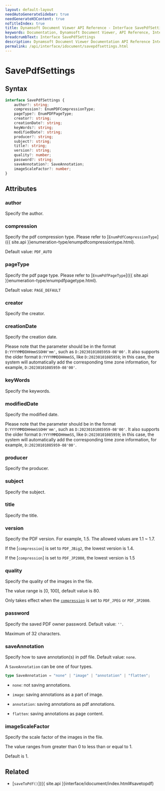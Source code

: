 ```yaml
---
layout: default-layout
needAutoGenerateSidebar: true
needGenerateH3Content: true
noTitleIndex: true
title: Dynamsoft Document Viewer API Reference - Interface SavePdfSettings
keywords: Documentation, Dynamsoft Document Viewer, API Reference, Interface SavePdfSettings
breadcrumbText: Interface SavePdfSettings
description: Dynamsoft Document Viewer Documentation API Reference Interface SavePdfSettings Page
permalink: /api/interface/idocument/savepdfsettings.html
---
```


# SavePdfSettings

## Syntax

```typescript
interface SavePdfSettings {
    author?: string;
    compression?: EnumPDFCompressionType;
    pageType?: EnumPDFPageType; 
    creator?: string;
    creationDate?: string;
    keyWords?: string;
    modifiedDate?: string;
    producer?: string;
    subject?: string;
    title?: string;
    version?: string;
    quality?: number;
    password?: string;
    saveAnnotation?: SaveAnnotation;
    imageScaleFactor?: number;
}
```

## Attributes

### author

Specify the author.

### compression

Specify the pdf compression type. Please refer to [`EnumPdfCompressionType`]({{ site.api }}enumeration-type/enumpdfcompressiontype.html).

Default value: `PDF_AUTO`

### pageType

Specify the pdf page type. Please refer to [`EnumPdfPageType`]({{ site.api }}enumeration-type/enumpdfpagetype.html).

Default value: `PAGE_DEFAULT`

### creator

Specify the creator.

### creationDate

Specify the creation date.

Please note that the parameter should be in the format `D:YYYYMMDDHHmmSSOHH'mm'`, such as `D:20230101085959-08'00'`. It also supports the older format `D:YYYYMMDDHHmmSS`, like `D:20230101085959`; in this case, the system will automatically add the corresponding time zone information, for example, `D:20230101085959-08'00'`.

### keyWords

Specify the keywords.

### modifiedDate

Specify the modified date.

Please note that the parameter should be in the format `D:YYYYMMDDHHmmSSOHH'mm'`, such as `D:20230101085959-08'00'`. It also supports the older format `D:YYYYMMDDHHmmSS`, like `D:20230101085959`; in this case, the system will automatically add the corresponding time zone information, for example, `D:20230101085959-08'00'`.

### producer

Specify the producer.

### subject

Specify the subject.

### title

Specify the title.

### version

Specify the PDF version. For example, 1.5. The allowed values are 1.1 ~ 1.7.

If the [`compression`] is set to `PDF_JBig2`, the lowest version is 1.4.

If the [`compression`] is set to `PDF_JP2000`, the lowest version is 1.5

### quality

Specify the quality of the images in the file.

The value range is [0, 100], default value is 80.

Only takes effect when the [`compression`](#compression) is set to `PDF_JPEG` or `PDF_JP2000`.

### password

Specify the saved PDF owner password. Default value: `''`.

Maximum of 32 characters.

### saveAnnotation

Specify how to save annotation(s) in pdf file. Default value: `none`.

A `SaveAnnotation` can be one of four types.

```typescript
type SaveAnnotation = "none" | "image" | "annotation" | "flatten";
```
- `none`: not saving annotations. 

- `image`: saving annotations as a part of image. 

- `annotation`: saving annotations as pdf annotations.

- `flatten`: saving annotations as page content.

### imageScaleFactor

Specify the scale factor of the images in the file.

The value ranges from greater than 0 to less than or equal to 1.

Default is 1.

## Related

- [`saveToPdf()`]({{ site.api }}interface/idocument/index.html#savetopdf)